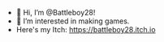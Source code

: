 - 👋 Hi, I’m @Battleboy28!
- 👀 I’m interested in making games.
- Here's my Itch: https://battleboy28.itch.io
